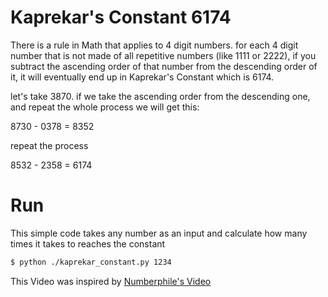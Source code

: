 # Kaprekar's Constant 6174

There is a rule in Math that applies to 4 digit numbers. for each 4 digit number
that is not made of all repetitive numbers (like 1111 or 2222), if you subtract the ascending order of that number from the descending order of it, it will eventually end up in Kaprekar's Constant which is 6174.

let's take 3870. if we take the ascending order from the descending one, and repeat the whole process we will get this:

8730 - 0378 = 8352

repeat the process

8532 - 2358 = 6174


# Run
This simple code takes any number as an input and calculate how many times it takes to reaches the constant

```sh
$ python ./kaprekar_constant.py 1234
```



This Video was inspired by [Numberphile's Video](https://youtu.be/d8TRcZklX_Q)